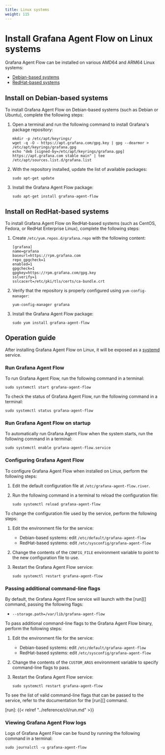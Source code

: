```yaml
---
title: Linux systems
weight: 115
---
```


# Install Grafana Agent Flow on Linux systems

Grafana Agent Flow can be installed on various AMD64 and ARM64 Linux systems:

* [Debian-based systems](#install-on-debian-based-systems)
* [RedHat-based systems](#install-on-redhat-based-systems)

## Install on Debian-based systems

To install Grafana Agent Flow on Debian-based systems (such as Debian or
Ubuntu), complete the following steps:

1. Open a terminal and run the following command to install Grafana's package repository:

   ```shell
   mkdir -p /etc/apt/keyrings/
   wget -q -O - https://apt.grafana.com/gpg.key | gpg --dearmor > /etc/apt/keyrings/grafana.gpg
   echo "deb [signed-by=/etc/apt/keyrings/grafana.gpg] https://apt.grafana.com stable main" | tee /etc/apt/sources.list.d/grafana.list
   ```

2. With the repository installed, update the list of available packages:

   ```shell
   sudo apt-get update
   ```

3. Install the Grafana Agent Flow package:

   ```shell
   sudo apt-get install grafana-agent-flow
   ```

## Install on RedHat-based systems

To install Grafana Agent Flow on RedHat-based systems (such as CentOS, Fedora,
or RedHat Enterprise Linux), complete the following steps:

1. Create `/etc/yum.repos.d/grafana.repo` with the following content:

   ```
   [grafana]
   name=grafana
   baseurl=https://rpm.grafana.com
   repo_gpgcheck=1
   enabled=1
   gpgcheck=1
   gpgkey=https://rpm.grafana.com/gpg.key
   sslverify=1
   sslcacert=/etc/pki/tls/certs/ca-bundle.crt
   ```

2. Verify that the repository is properly configured using
   `yum-config-manager`:

   ```shell
   yum-config-manager grafana
   ```

3. Install the Grafana Agent Flow package:

   ```shell
   sudo yum install grafana-agent-flow
   ```

## Operation guide

After installing Grafana Agent Flow on Linux, it will be exposed as a
[systemd][] service.

[systemd]: https://systemd.io/

### Run Grafana Agent Flow

To run Grafana Agent Flow, run the following command in a terminal:

```shell
sudo systemctl start grafana-agent-flow
```

To check the status of Grafana Agent Flow, run the following command in a
terminal:

```shell
sudo systemctl status grafana-agent-flow
```

### Run Grafana Agent Flow on startup

To automatically run Grafana Agent Flow when the system starts, run the
following command in a terminal:

```shell
sudo systemctl enable grafana-agent-flow.service
```

### Configuring Grafana Agent Flow

To configure Grafana Agent Flow when installed on Linux, perform the following
steps:

1. Edit the default configuration file at `/etc/grafana-agent-flow.river`.

2. Run the following command in a terminal to reload the configuration file:

   ```shell
   sudo systemctl reload grafana-agent-flow
   ```

To change the configuration file used by the service, perform the following steps:

1. Edit the environment file for the service:

   * Debian-based systems: edit `/etc/default/grafana-agent-flow`
   * RedHat-based systems: edit `/etc/sysconfig/grafana-agent-flow`

2. Change the contents of the `CONFIG_FILE` environment variable to point to
   the new configuration file to use.

3. Restart the Grafana Agent Flow service:

   ```shell
   sudo systemctl restart grafana-agent-flow
   ```

### Passing additional command-line flags

By default, the Grafana Agent Flow service will launch with the [run][]
command, passing the following flags:

* `--storage.path=/var/lib/grafana-agent-flow`

To pass additional command-line flags to the Grafana Agent Flow binary, perform
the following steps:

1. Edit the environment file for the service:

   * Debian-based systems: edit `/etc/default/grafana-agent-flow`
   * RedHat-based systems: edit `/etc/sysconfig/grafana-agent-flow`

2. Change the contents of the `CUSTOM_ARGS` environment variable to specify
   command-line flags to pass.

3. Restart the Grafana Agent Flow service:

   ```shell
   sudo systemctl restart grafana-agent-flow
   ```

To see the list of valid command-line flags that can be passed to the service,
refer to the documentation for the [run][] command.

[run]: {{< relref "../reference/cli/run.md" >}}

### Viewing Grafana Agent Flow logs

Logs of Grafana Agent Flow can be found by running the following command in a
terminal:

```shell
sudo journalctl -u grafana-agent-flow
```

